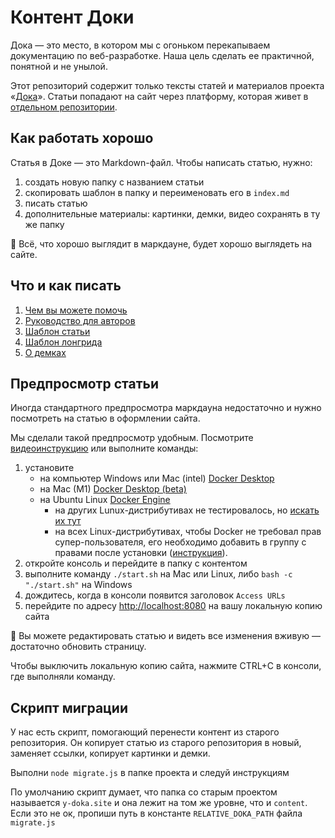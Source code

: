 # Контент Доки

Дока — это место, в котором мы с огоньком перекапываем документацию по веб-разработке. Наша цель сделать ее практичной, понятной и не унылой.

Этот репозиторий содержит только тексты статей и материалов проекта «[Дока](y-doka.site/)». Статьи попадают на сайт через платформу, которая живет в [отдельном репозитории](github.com/y-Doka/platform).

## Как работать хорошо

Статья в Доке — это Markdown-файл. Чтобы написать статью, нужно:

1. создать новую папку с названием статьи
1. скопировать шаблон в папку и переименовать его в `index.md`
1. писать статью
1. дополнительные материалы: картинки, демки, видео сохранять в ту же папку

🤝 Всё, что хорошо выглядит в маркдауне, будет хорошо выглядеть на сайте.

## Что и как писать

1. [Чем вы можете помочь](docs/CONTRIBUTING.md)
1. [Руководство для авторов](docs/WRITING.md)
1. [Шаблон статьи](docs/EXAMPLE_article.md)
1. [Шаблон лонгрида](docs/EXAMPLE_long-read.md)
1. [О демках](docs/DEMOS.md)

## Предпросмотр статьи

Иногда стандартного предпросмотра маркдауна недостаточно и нужно посмотреть на статью в оформлении сайта.

Мы сделали такой предпросмотр удобным. Посмотрите [видеоинструкцию](https://www.loom.com/share/150f5c7124c94ce497fc49fb8596a013) или выполните команды:

1. установите
    - на компьютер Windows или Mac (intel) [Docker Desktop](https://www.docker.com/products/docker-desktop)
    - на Mac (M1) [Docker Desktop (beta)](https://docs.docker.com/docker-for-mac/apple-m1/)
    - на Ubuntu Linux [Docker Engine](https://docs.docker.com/engine/install/ubuntu/)
        - на других Lunux-дистрибутивах не тестировалось, но [искать их тут](https://docs.docker.com/engine/install/)
        - на всех Linux-дистрибутивах, чтобы Docker не требовал прав супер-пользователя, его необходимо добавить в группу с правами после установки ([инструкция](https://docs.docker.com/engine/install/linux-postinstall/)).
1. откройте консоль и перейдите в папку с контентом
1. выполните команду `./start.sh` на Mac или Linux, либо `bash -c "./start.sh"` на Windows
1. дождитесь, когда в консоли появится заголовок `Access URLs`
1. перейдите по адресу [http://localhost:8080](http://localhost:8080) на вашу локальную копию сайта

🧨 Вы можете редактировать статью и видеть все изменения вживую — достаточно обновить страницу.

Чтобы выключить локальную копию сайта, нажмите CTRL+C в консоли, где выполняли команду.

## Скрипт миграции

У нас есть скрипт, помогающий перенести контент из старого репозитория.
Он копирует статью из старого репозитория в новый, заменяет ссылки, копирует картинки и демки.

Выполни `node migrate.js` в папке проекта и следуй инструкциям

По умолчанию скрипт думает, что папка со старым проектом называется `y-doka.site`
и она лежит на том же уровне, что и `content`. Если это не ок, пропиши путь в константе `RELATIVE_DOKA_PATH` файла `migrate.js`

